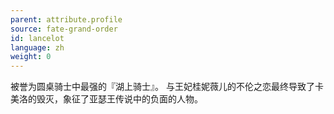 ```yaml
---
parent: attribute.profile
source: fate-grand-order
id: lancelot
language: zh
weight: 0
---
```


被誉为圆桌骑士中最强的『湖上骑士』。
与王妃桂妮薇儿的不伦之恋最终导致了卡美洛的毁灭，象征了亚瑟王传说中的负面的人物。
